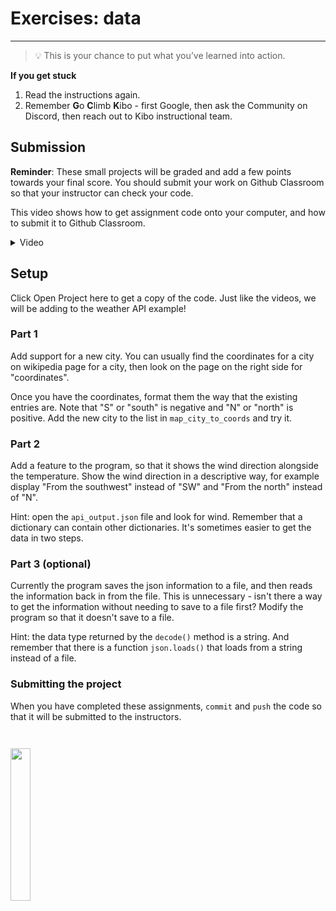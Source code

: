 # Exercises: data

---

> 💡 This is your chance to put what you’ve learned into action.
>


<aside>

**If you get stuck**
1. Read the instructions again.
2. Remember **G**o **C**limb **K**ibo - first Google, then ask the Community on Discord, then reach out to Kibo instructional team.

</aside>

## Submission

**Reminder**: These small projects will be graded and add a few points towards your final score. You should submit your work on Github
Classroom so that your instructor can check your code.

This video shows how to get assignment code onto your computer, and how to
submit it to Github Classroom.

<details><summary>Video</summary>

<div style="position: relative; padding-bottom: 62.5%; height: 0;"><iframe src="https://www.loom.com/embed/b6f344e3887d46d7a63d5cafac2fc21e" frameborder="0" webkitallowfullscreen mozallowfullscreen allowfullscreen style="position: absolute; top: 0; left: 0; width: 100%; height: 100%;"></iframe></div>

</details>

## Setup

Click Open Project here to get a copy of the code. Just like the videos, we will be adding to the weather API example!

<!-- link to https://github.com/kibo-programming-2-jan-23/show-weather-from-api-exercise -->

### Part 1

Add support for a new city. You can usually find the coordinates for a city on wikipedia page for a city, then look on the page on the right side for "coordinates". 

Once you have the coordinates, format them the way that the existing entries are. Note that "S" or "south" is negative and "N" or "north" is positive. Add the new city to the list in `map_city_to_coords` and try it.

### Part 2

Add a feature to the program, so that it shows the wind direction alongside the temperature. Show the wind direction in a descriptive way, for example display "From the southwest" instead of "SW" and "From the north" instead of "N".

Hint: open the `api_output.json` file and look for wind. Remember that a dictionary can contain other dictionaries. It's sometimes easier to get the data in two steps.


### Part 3 (optional)

Currently the program saves the json information to a file, and then reads the information back in from the file. This is unnecessary - isn't there a way to get the information without needing to save to a file first? Modify the program so that it doesn't save to a file.

Hint: the data type returned by the `decode()` method is a string.
And remember that there is a function `json.loads()` that loads from a string instead of a file.

### Submitting the project

When you have completed these assignments, `commit` and `push` the code so that it will be submitted to the instructors.

<image src="../../images/w1/cool_library_snake.png" height="25%" width="25%" style="border:none, border-width: 0, border: 0; margin-top:2em; box-shadow: 0px 0px;" />


